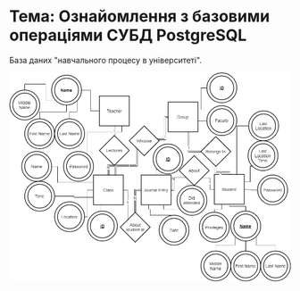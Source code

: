 # Тема: Ознайомлення з базовими операціями СУБД PostgreSQL
База даних "навчального процесу в університеті".

![ER diagram](https://github.com/AnatSanzh/DBSem5Lab1/raw/master/Lab1/Untitled%20Diagram.png)
